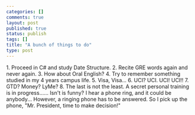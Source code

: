 ```yaml
--- 
categories: []
comments: true
layout: post
published: true
status: publish
tags: []
title: "A bunch of things to do"
type: post
---
```

<div id="msgcns!5F971C000415D85F!105" class="bvMsg">1. Proceed in C# and study Date Structure. 2. Recite GRE words again and never again. 3. How about Oral English? 4. Try to remember something studied in my 4 years campus life. 5. Visa, Visa... 6. UCI? UCI. UCI! UCI!! 7. GTD? Money? LyMe? 8. The last is not the least. A secret personal training is in progress...... Isn't is funny? I hear a phone ring, and it could be anybody... However, a ringing phone has to be answered. So I pick up the phone, "Mr. President, time to make decision!"</div>
